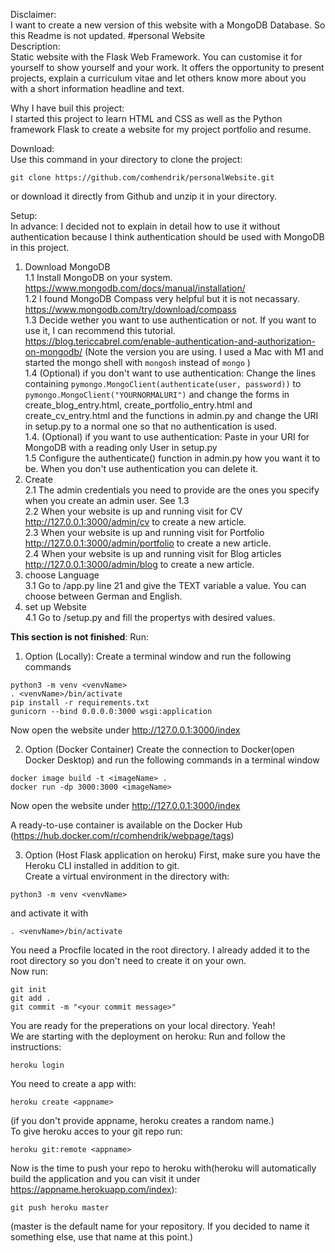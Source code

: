 Disclaimer:<br/>
I want to create a new version of this website with a MongoDB Database. So this Readme is not updated.
#personal Website<br/>
Description:<br/>
Static website with the Flask Web Framework. You can customise it for yourself to show yourself and your work. It offers the opportunity to present projects, explain a curriculum vitae and let others know more about you with a short information headline and text.<br/>

Why I have buil this project:<br/>
I started this project to learn HTML and CSS as well as the Python framework Flask to create a website for my project portfolio and resume.<br/>

Download:<br/>
Use this command in your directory to clone the project:
```
git clone https://github.com/comhendrik/personalWebsite.git
```
or download it directly from Github and unzip it in your directory.<br/>

Setup:<br/>
In advance: I decided not to explain in detail how to use it without authentication because I think authentication should be used with MongoDB in this project.
1. Download MongoDB<br/>
1.1 Install MongoDB on your system. https://www.mongodb.com/docs/manual/installation/ <br/>
1.2 I found MongoDB Compass very helpful but it is not necassary. https://www.mongodb.com/try/download/compass <br/>
1.3 Decide wether you want to use authentication or not. If you want to use it, I can recommend this tutorial. https://blog.tericcabrel.com/enable-authentication-and-authorization-on-mongodb/ (Note the version you are using. I used a Mac with M1 and started the mongo shell with ```mongosh``` instead of ```mongo``` ) <br/>
1.4 (Optional) if you don't want to use authentication: Change the lines containing ```pymongo.MongoClient(authenticate(user, password))``` to ```pymongo.MongoClient("YOURNORMALURI")``` and change the forms in create_blog_entry.html, create_portfolio_entry.html and create_cv_entry.html and the functions in admin.py and change the URI in setup.py to a normal one so that no authentication is used.<br/>
1.4. (Optional) if you want to use authentication: Paste in your URI for MongoDB with a reading only User in setup.py <br/>
1.5 Configure the authenticate() function in admin.py how you want it to be. When you don't use authentication you can delete it.<br/>
2. Create <br/>
2.1 The admin credentials you need to provide are the ones you specify when you create an admin user. See 1.3<br/>
2.2 When your website is up and running visit for CV http://127.0.0.1:3000/admin/cv to create a new article.<br/>
2.3 When your website is up and running visit for Portfolio http://127.0.0.1:3000/admin/portfolio to create a new article.<br/>
2.4 When your website is up and running visit for Blog articles http://127.0.0.1:3000/admin/blog to create a new article.<br/>
3. choose Language<br/>
3.1 Go to /app.py line 21 and give the TEXT variable a value. You can choose between German and English.<br/>
4. set up Website<br/>
4.1 Go to /setup.py and fill the propertys with desired values.<br/>


<b>This section is not finished</b>:
Run:
1. Option (Locally):
Create a terminal window and run the following commands
```
python3 -m venv <venvName>
. <venvName>/bin/activate
pip install -r requirements.txt
gunicorn --bind 0.0.0.0:3000 wsgi:application 
```
Now open the website under http://127.0.0.1:3000/index<br/>

2. Option (Docker Container)
Create the connection to Docker(open Docker Desktop) and run the following commands in a terminal window
```
docker image build -t <imageName> .
docker run -dp 3000:3000 <imageName>
```
Now open the website under http://127.0.0.1:3000/index<br/>

A ready-to-use container is available on the Docker Hub (https://hub.docker.com/r/comhendrik/webpage/tags) <br/>

3. Option (Host Flask application on heroku)
First, make sure you have the Heroku CLI installed in addition to git.<br/>
Create a virtual environment in the directory with:

```
python3 -m venv <venvName>
```

and activate it with
```
. <venvName>/bin/activate
```

You need a Procfile located in the root directory. I already added it to the root directory so you don't need to create it on your own.<br/>
Now run:
```
git init
git add .
git commit -m "<your commit message>"
```
You are ready for the preperations on your local directory. Yeah!<br/>
We are starting with the deployment on heroku:
Run and follow the instructions:
```
heroku login
```
You need to create a app with:
```
heroku create <appname>
```
(if you don't provide appname, heroku creates a random name.)<br/>
To give heroku acces to your git repo run:
```
heroku git:remote <appname>
```
Now is the time to push your repo to heroku with(heroku will automatically build the application and you can visit it under https://appname.herokuapp.com/index):
```
git push heroku master
```
(master is the default name for your repository. If you decided to name it something else, use that name at this point.)<br/>



